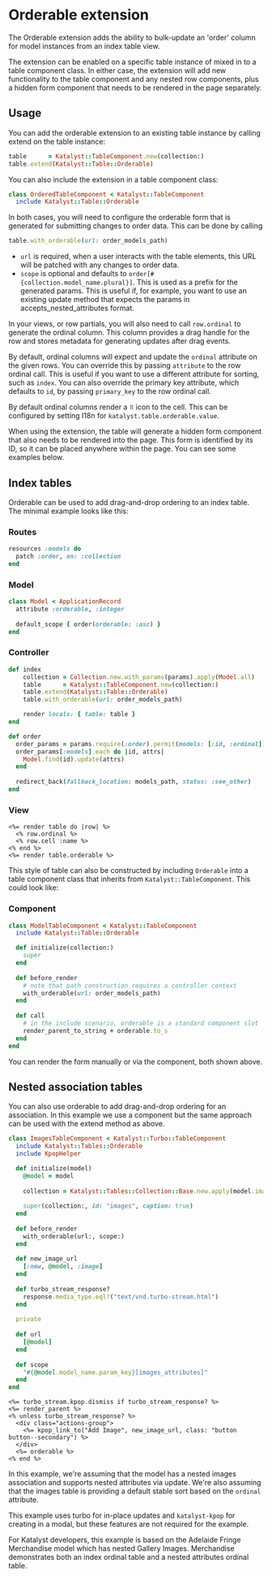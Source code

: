 # Orderable extension

The Orderable extension adds the ability to bulk-update an 'order' column for
model instances from an index table view.

The extension can be enabled on a specific table instance of mixed in to a
table component class. In either case, the extension will add new functionality
to the table component and any nested row components, plus a hidden form 
component that needs to be rendered in the page separately.

## Usage

You can add the orderable extension to an existing table instance by calling
extend on the table instance:

```ruby
table      = Katalyst::TableComponent.new(collection:)
table.extend(Katalyst::Table::Orderable)
```

You can also include the extension in a table component class:

```ruby
class OrderedTableComponent < Katalyst::TableComponent
  include Katalyst::Table::Orderable
```

In both cases, you will need to configure the orderable form that is generated
for submitting changes to order data. This can be done by calling

```ruby
table.with_orderable(url: order_models_path)
```

 * `url` is required, when a user interacts with the table elements, this URL
   will be patched with any changes to order data.
 * `scope` is optional and defaults to `order[#{collection.model_name.plural}]`.
   This is used as a prefix for the generated params. This is useful if, for
   example, you want to use an existing update method that expects the params
   in accepts_nested_attributes format.

In your views, or row partials, you will also need to call `row.ordinal` to
generate the ordinal column. This column provides a drag handle for the row
and stores metadata for generating updates after drag events.

By default, ordinal columns will expect and update the `ordinal` attribute on
the given rows. You can override this by passing `attribute` to the row
ordinal call. This is useful if you want to use a different attribute for
sorting, such as `index`. You can also override the primary key attribute,
which defaults to `id`, by passing `primary_key` to the row ordinal call.

By default ordinal columns render a `⠿` icon to the cell. This can be configured
by setting I18n for `katalyst.table.orderable.value`.

When using the extension, the table will generate a hidden form component that
also needs to be rendered into the page. This form is identified by its ID, so
it can be placed anywhere within the page. You can see some examples below.

## Index tables

Orderable can be used to add drag-and-drop ordering to an index table. The
minimal example looks like this:

### Routes
```ruby
resources :models do
  patch :order, on: :collection
end
```

### Model
```ruby
class Model < ApplicationRecord
  attribute :orderable, :integer
  
  default_scope { order(orderable: :asc) }
end
```

### Controller
```ruby
def index
    collection = Collection.new.with_params(params).apply(Model.all)
    table      = Katalyst::TableComponent.new(collection:)
    table.extend(Katalyst::Table::Orderable)
    table.with_orderable(url: order_models_path)

    render locals: { table: table }
end

def order
  order_params = params.require(:order).permit(models: [:id, :ordinal])
  order_params[:models].each do |id, attrs|
    Model.find(id).update(attrs)
  end
  
  redirect_back(fallback_location: models_path, status: :see_other)
end
```

### View

```erb
<%= render table do |row| %>
  <% row.ordinal %>
  <% row.cell :name %>
<% end %>
<%= render table.orderable %>
```

This style of table can also be constructed by including `Orderable` into a
table component class that inherits from `Katalyst::TableComponent`. This could
look like:

### Component
```ruby
class ModelTableComponent < Katalyst::TableComponent
  include Katalyst::Table::Orderable

  def initialize(collection:)
    super
  end
  
  def before_render
    # note that path construction requires a controller context
    with_orderable(url: order_models_path)
  end
  
  def call
    # in the include scenario, orderable is a standard component slot
    render_parent_to_string + orderable.to_s
  end
end
```

You can render the form manually or via the component, both shown above. 

## Nested association tables

You can also use orderable to add drag-and-drop ordering for an association.
In this example we use a component but the same approach can be used with
the extend method as above.

```ruby
class ImagesTableComponent < Katalyst::Turbo::TableComponent
  include Katalyst::Tables::Orderable
  include KpopHelper

  def initialize(model)
    @model = model
  
    collection = Katalyst::Tables::Collection::Base.new.apply(model.images)
  
    super(collection:, id: "images", caption: true)
  end
  
  def before_render
    with_orderable(url:, scope:)
  end
  
  def new_image_url
    [:new, @model, :image]
  end
  
  def turbo_stream_response?
    response.media_type.eql?("text/vnd.turbo-stream.html")
  end
  
  private
  
  def url
    [@model]
  end
  
  def scope
    "#{@model.model_name.param_key}[images_attributes]"
  end
end
```

```erb
<%= turbo_stream.kpop.dismiss if turbo_stream_response? %>
<%= render_parent %>
<% unless turbo_stream_response? %>
  <div class="actions-group">
    <%= kpop_link_to("Add Image", new_image_url, class: "button button--secondary") %>
  </div>
  <%= orderable %>
<% end %>
```

In this example, we're assuming that the model has a nested images association
and supports nested attributes via update. We're also assuming that the images
table is providing a default stable sort based on the `ordinal` attribute.

This example uses turbo for in-place updates and `katalyst-kpop` for creating in
a modal, but these features are not required for the example.

For Katalyst developers, this example is based on the Adelaide Fringe
Merchandise model which has nested Gallery Images. Merchandise demonstrates both
an index ordinal table and a nested attributes ordinal table.
